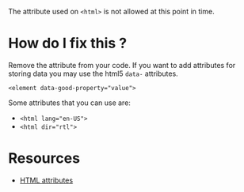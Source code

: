 The attribute used on `<html>` is not allowed at this point in time.

# How do I fix this ?

Remove the attribute from your code. If you want to add attributes for storing data you may use the html5 `data-` attributes.

`<element data-good-property="value">`

Some attributes that you can use are:

* `<html lang="en-US">`
* `<html dir="rtl">`

# Resources

* [HTML attributes](http://www.tutorialspoint.com/html/html_attributes.htm)
